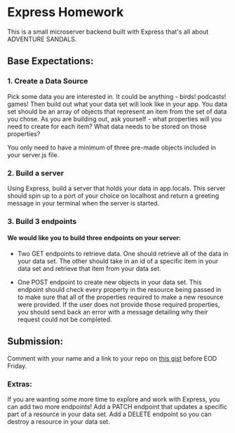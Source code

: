 # Express Homework

This is a small microserver backend built with Express that's all about ADVENTURE SANDALS.

## Base Expectations:

### 1. Create a Data Source

Pick some data you are interested in. It could be anything - birds! podcasts! games! Then build out what your data set will look like in your app. You data set should be an array of objects that represent an item from the set of data you chose. As you are building out, ask yourself - what properties will you need to create for each item? What data needs to be stored on those properties?

You only need to have a minimum of three pre-made objects included in your server.js file.

### 2. Build a server

Using Express, build a server that holds your data in app.locals. This server should spin up to a port of your choice on localhost and return a greeting message in your terminal when the server is started.

### 3. Build 3 endpoints

#### We would like you to build three endpoints on your server: 

- Two GET endpoints to retrieve data. One should retrieve all of the data in your data set. The other should take in an id of a specific item in your data set and retrieve that item from your data set.

- One POST endpoint to create new objects in your data set. This endpoint should check every property in the resource being passed in to make sure that all of the properties required to make a new resource were provided. If the user does not provide those required properties, you should send back an error with a message detailing why their request could not be completed.

## Submission:

Comment with your name and a link to your repo on [this gist](https://gist.github.com/cbdallavalle/83287a763b8c178d4dfd5d9ea03d981c) before EOD Friday. 

### Extras:

If you are wanting some more time to explore and work with Express, you can add two more endpoints! Add a PATCH endpoint that updates a specific part of a resource in your data set. Add a DELETE endpoint so you can destroy a resource in your data set.
